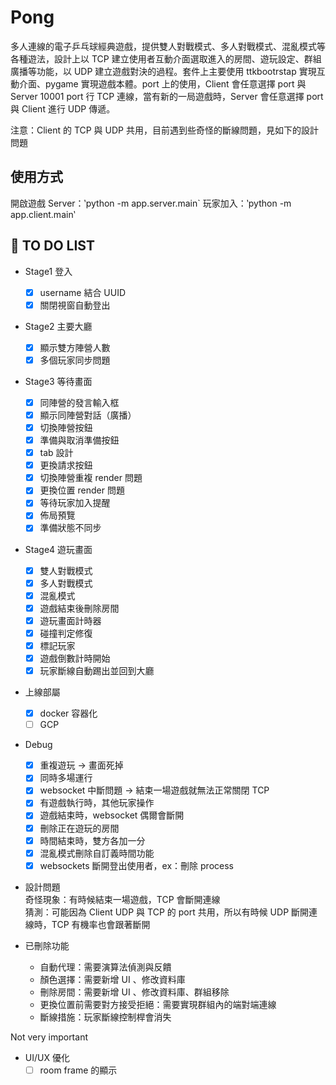 # Pong

多人連線的電子乒乓球經典遊戲，提供雙人對戰模式、多人對戰模式、混亂模式等各種遊法，設計上以 TCP 建立使用者互動介面選取進入的房間、遊玩設定、群組廣播等功能，以 UDP 建立遊戲對決的過程。套件上主要使用 ttkbootrstap 實現互動介面、pygame 實現遊戲本體。port 上的使用，Client 會任意選擇 port 與 Server 10001 port 行 TCP 連線，當有新的一局遊戲時，Server 會任意選擇 port 與 Client 進行 UDP 傳遞。

注意：Client 的 TCP 與 UDP 共用，目前遇到些奇怪的斷線問題，見如下的設計問題

## 使用方式
開啟遊戲 Server：‵python -m app.server.main`
玩家加入：‵python -m app.client.main‵

## 📝 TO DO LIST

- Stage1 登入
    - [x] username 結合 UUID
    - [x] 關閉視窗自動登出

- Stage2 主要大廳
    - [x] 顯示雙方陣營人數
    - [x] 多個玩家同步問題

- Stage3 等待畫面
    - [x] 同陣營的發言輸入框
    - [x] 顯示同陣營對話（廣播）
    - [x] 切換陣營按鈕
    - [x] 準備與取消準備按鈕
    - [x] tab 設計
    - [x] 更換請求按鈕
    - [x] 切換陣營重複 render 問題
    - [x] 更換位置 render 問題
    - [x] 等待玩家加入提醒
    - [x] 佈局預覽
    - [x] 準備狀態不同步

- Stage4 遊玩畫面
    - [x] 雙人對戰模式
    - [x] 多人對戰模式
    - [x] 混亂模式
    - [x] 遊戲結束後刪除房間
    - [x] 遊玩畫面計時器
    - [x] 碰撞判定修復
    - [x] 標記玩家
    - [x] 遊戲倒數計時開始
    - [x] 玩家斷線自動踢出並回到大廳

- 上線部屬
    - [x] docker 容器化
    - [ ] GCP

- Debug
    - [X] 重複遊玩 -> 畫面死掉
    - [x] 同時多場運行
    - [x] websocket 中斷問題 -> 結束一場遊戲就無法正常關閉 TCP
    - [x] 有遊戲執行時，其他玩家操作
    - [x] 遊戲結束時，websocket 偶爾會斷開
    - [x] 刪除正在遊玩的房間
    - [x] 時間結束時，雙方各加一分
    - [x] 混亂模式刪除自訂義時間功能
    - [x] websockets 斷開登出使用者，ex：刪除 process

- 設計問題  
    奇怪現象：有時候結束一場遊戲，TCP 會斷開連線  
    猜測：可能因為 Client UDP 與 TCP 的 port 共用，所以有時候 UDP 斷開連線時，TCP 有機率也會跟著斷開  

- 已刪除功能
    - 自動代理：需要演算法偵測與反饋
    - 顏色選擇：需要新增 UI 、修改資料庫
    - 刪除房間：需要新增 UI 、修改資料庫、群組移除
    - 更換位置前需要對方接受拒絕：需要實現群組內的端對端連線
    - 斷線措施：玩家斷線控制桿會消失

Not very important
- UI/UX 優化
    - [ ] room frame 的顯示